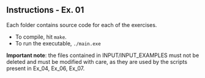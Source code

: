 ## Instructions - Ex. 01
Each folder contains source code for each of the exercises.
- To compile, hit `make`.
- To run the executable, `./main.exe`

**Important note**: the files contained in INPUT/INPUT_EXAMPLES must not be deleted and must be modified with care, as they are used by the scripts present in Ex_04, Ex_06, Ex_07.